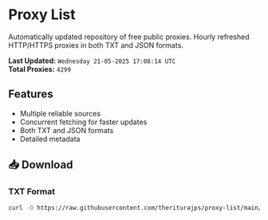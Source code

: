 # Proxy List

Automatically updated repository of free public proxies. Hourly refreshed HTTP/HTTPS proxies in both TXT and JSON formats.

**Last Updated:** `Wednesday 21-05-2025 17:08:14 UTC`  
**Total Proxies:** `4299`

## Features
- Multiple reliable sources
- Concurrent fetching for faster updates
- Both TXT and JSON formats
- Detailed metadata

## 📥 Download

### TXT Format
```bash
curl -O https://raw.githubusercontent.com/theriturajps/proxy-list/main/proxies.txt
